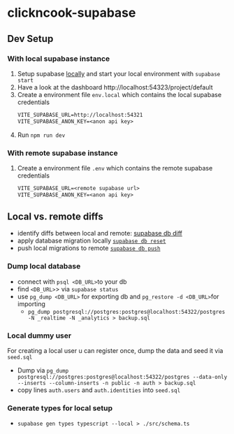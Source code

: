 # clickncook-supabase

## Dev Setup

### With local supabase instance

1. Setup supabase [locally](https://supabase.com/docs/guides/cli/local-development) and start your local environment with `supabase start`
1. Have a look at the dashboard http://localhost:54323/project/default
1. Create a environment file `env.local` which contains the local supabase credentials
   ```txt
   VITE_SUPABASE_URL=http://localhost:54321
   VITE_SUPABASE_ANON_KEY=<anon api key>
   ```
1. Run `npm run dev`

### With remote supabase instance

1. Create a environment file `.env` which contains the remote supabase credentials
   ```txt
   VITE_SUPABASE_URL=<remote supabase url>
   VITE_SUPABASE_ANON_KEY=<anon api key>
   ```

## Local vs. remote diffs

- identify diffs between local and remote: [supabase db diff](https://supabase.com/docs/reference/cli/supabase-db-diff)
- apply database migration locally [`supabase db reset`](https://supabase.com/docs/reference/cli/supabase-db-reset)
- push local migrations to remote [`supabase db push`](https://supabase.com/docs/reference/cli/supabase-db-push)

### Dump local database

- connect with `psql <DB_URL>`to your db
- find `<DB_URL>`> via `supabase status`
- use `pg_dump <DB_URL>` for exporting db and `pg_restore -d <DB_URL>`for importing
  - `pg_dump postgresql://postgres:postgres@localhost:54322/postgres -N _realtime -N _analytics > backup.sql  `

### Local dummy user

For creating a local user u can register once, dump the data and seed it via `seed.sql `

- Dump via `pg_dump postgresql://postgres:postgres@localhost:54322/postgres --data-only --inserts --column-inserts -n public -n auth > backup.sql`
- copy lines `auth.users` and `auth.identities` into `seed.sql`

### Generate types for local setup

- `supabase gen types typescript --local > ./src/schema.ts`
